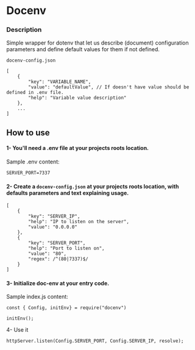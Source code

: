 
# Docenv

### Description

Simple wrapper for dotenv that let us describe (document) configuration parameters and define default values for them if not defined.

`docenv-config.json`
```
[
	{
		"key": "VARIABLE_NAME",
		"value": "defaultValue", // If doesn't have value should be defined in .env file.
		"help": "Variable value description"
	},
	...
]
```

## How to use

#### 1- You'll need a .env file at your projects roots location.

Sample .env content:

```
SERVER_PORT=7337
```

#### 2- Create a `docenv-config.json` at your projects roots location, with defaults parameters and text explaining usage.

```
[
	{
		"key": "SERVER_IP",
		"help": "IP to listen on the server",
		"value": "0.0.0.0"
	},
	{
		"key": "SERVER_PORT",
		"help": "Port to listen on",
		"value": "80",
		"regex": /^(80|7337)$/
	}
]
```

#### 3- Initialize doc-env at your entry code.
Sample index.js content:
```
const { Config, initEnv} = require("docenv")

initEnv();
```

4- Use it
```
httpServer.listen(Config.SERVER_PORT, Config.SERVER_IP, resolve);
```